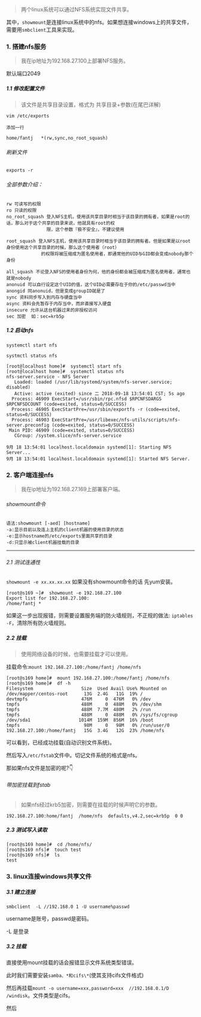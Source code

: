 >两个linux系统可以通过NFS系统实现文件共享。

其中，`showmount`是连接linux系统中的nfs。如果想连接windows上的共享文件，需要用`smbclient`工具来实现。


###   1. 搭建nfs服务
>我在ip地址为192.168.27.100上部署NFS服务。

默认端口2049

#####    1.1 修改配置文件
>该文件是共享目录设置，格式为 共享目录+参数(在尾巴详解)


`vim /etc/exports`
```
添加一行

home/fantj   *(rw,sync,no_root_squash)
```
######   刷新文件
`exports -r`
######   全部参数介绍：
```
rw 可读写的权限 
ro 只读的权限 
no_root_squash 登入NFS主机，使用该共享目录时相当于该目录的拥有者，如果是root的话，那么对于这个共享的目录来说，他就具有root的权 
               限，这个参数『极不安全』，不建议使用

root_squash 登入NFS主机，使用该共享目录时相当于该目录的拥有者。但是如果是以root身份使用这个共享目录的时候，那么这个使用者（root）
             的权限将被压缩成为匿名使用者，即通常他的UID与GID都会变成nobody那个身份

all_squash 不论登入NFS的使用者身份为何，他的身份都会被压缩成为匿名使用者，通常也就是nobody
anonuid 可以自行设定这个UID的值，这个UID必需要存在于你的/etc/passwd当中
anongid 同anonuid，但是变成groupID就是了 
sync 资料同步写入到内存与硬盘当中 
async 资料会先暂存于内存当中，而非直接写入硬盘 
insecure 允许从这台机器过来的非授权访问
sec 加密  如：sec=krb5p
```

#####    1.2 启动nfs
`systemctl start nfs`

`systmctl status nfs`

```
[root@localhost home]#  systemctl start nfs
[root@localhost home]#  systemctl status nfs
nfs-server.service - NFS Server
   Loaded: loaded (/usr/lib/systemd/system/nfs-server.service; disabled)
   Active: active (exited) since 二 2018-09-18 13:54:01 CST; 5s ago
  Process: 46909 ExecStart=/usr/sbin/rpc.nfsd $RPCNFSDARGS $RPCNFSDCOUNT (code=exited, status=0/SUCCESS)
  Process: 46905 ExecStartPre=/usr/sbin/exportfs -r (code=exited, status=0/SUCCESS)
  Process: 46903 ExecStartPre=/usr/libexec/nfs-utils/scripts/nfs-server.preconfig (code=exited, status=0/SUCCESS)
 Main PID: 46909 (code=exited, status=0/SUCCESS)
   CGroup: /system.slice/nfs-server.service

9月 18 13:54:01 localhost.localdomain systemd[1]: Starting NFS Server...
9月 18 13:54:01 localhost.localdomain systemd[1]: Started NFS Server.
```



###   2. 客户端连接nfs
>我在ip地址为192.168.27.169上部署客户端。

######   showmount命令
```
语法:showmount [-aed] [hostname]
-a:显示目前以及连上主机的client机器的使用目录的状态
-e:显示hostname的/etc/exports里面共享的目录
-d:只显示被client机器挂载的目录
```
---------------------


######   2.1 测试连通性
`showmount -e xx.xx.xx.xx`
如果没有showmount命令的话 先yum安装。
```
[root@s169 ~]#  showmount -e 192.168.27.100
Export list for 192.168.27.100:
/home/fantj *
```
如果这一步出现报错，则需要设置服务端的防火墙规则，不正规的做法: `iptables -F`，清除所有防火墙规则。

#####    2.2 挂载
>使用网络设备的时候，也需要挂载才可以使用。


挂载命令:`mount 192.168.27.100:/home/fantj /home/nfs`

```
[root@s169 home]#  mount 192.168.27.100:/home/fantj /home/nfs
[root@s169 home]#  df -h
Filesystem                  Size  Used Avail Use% Mounted on
/dev/mapper/centos-root      13G  2.4G   11G  19% /
devtmpfs                    476M     0  476M   0% /dev
tmpfs                       488M     0  488M   0% /dev/shm
tmpfs                       488M  7.7M  480M   2% /run
tmpfs                       488M     0  488M   0% /sys/fs/cgroup
/dev/sda1                  1014M  159M  856M  16% /boot
tmpfs                        98M     0   98M   0% /run/user/0
192.168.27.100:/home/fantj   15G  3.4G   12G  23% /home/nfs
```
可以看到，已经成功挂载(自动识别文件系统)。


然后写入`/etc/fstab`文件中。切记文件系统的格式是nfs。

那如果nfs文件是加密的呢?👇
######   带加密挂载到fstab
>如果nfs经过krb5加密，则需要在挂载的时候声明它的参数。

`192.168.27.100:home/fantj  /home/nfs  defaults,v4.2,sec=krb5p  0 0`

#####    2.3 测试写入读取

```
[root@s169 home]#  cd /home/nfs/
[root@s169 nfs]#  touch test
[root@s169 nfs]#  ls
test
```


###   3. linux连接windows共享文件

#####    3.1 建立连接
`smbclient  -L //192.168.0
1 -U username%passwd`

username是账号，passwd是密码。

-L 是登录

#####    3.2 挂载

直接使用mount挂载的话会报错显示文件系统类型错误。

此时我们需要安装`samba、*和cifs\*`(使其支持cifs文件格式)

然后再挂载`mount -o username=xxx,password=xxx  //192.168.0.1/D  /windisk`。文件类型是cifs。


然后
